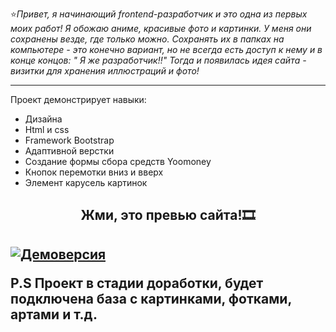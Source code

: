 
:star:_Привет, я начинающий frontend-разработчик и это одна из первых моих работ! Я обожаю аниме, красивые фото и картинки. У меня они сохранены везде, где только можно. Сохранять их в папках на компьютере - это конечно вариант, но не всегда есть доступ к нему и в конце концов: " Я же разработчик!!" Тогда и появилась идея сайта - визитки для хранения иллюстраций и фото!_
___
 Проект демонстрирует навыки:
*  Дизайна
*  Нtml и css 
*  Framework Bootstrap
*  Адаптивной верстки
*  Создание формы сбора средств Yoomoney
*  Кнопок перемотки вниз и вверх
*  Элемент карусель картинок



<h2 align="center">Жми, это превью сайта!🎞<h2>

 
 
[![Демоверсия](https://habrastorage.org/webt/lj/6h/sl/lj6hslexw-rgvq3aahzabolpuug.jpeg)](https://youtu.be/LJiywrCvRwM)
 
 



 
 
 
   
P.S Проект в стадии доработки, будет подключена база с картинками, фотками, артами и т.д.



